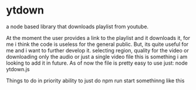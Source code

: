 # ytdown
a node based library that downloads playlist from youtube.

At the moment the user provides a link to the playlist and it downloads it, for me i think the code is useless for the general public. But, its quite useful for me and i want to further develop it. selecting region, quality for the video or downloading only the audio or just a single video file this is something i am looking to add it in future. As of now the file is pretty easy to use just: node ytdown.js <playlist-url>

Things to do in priority
ability to just do npm run start <playlist-url> somethinng like this
